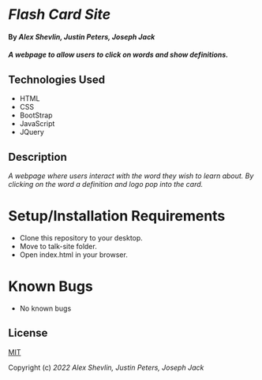 # _Flash Card Site_

#### By _**Alex Shevlin, Justin Peters, Joseph Jack**_

#### _A webpage to allow users to click on words and show definitions._

## Technologies Used

* HTML
* CSS
* BootStrap
* JavaScript
* JQuery

## Description

_A webpage where users interact with the word they wish to learn about. By clicking on the word a definition and logo pop into the card._

# Setup/Installation Requirements

* Clone this repository to your desktop.
* Move to talk-site folder.
* Open index.html in your browser.

# Known Bugs

* No known bugs

## License

[MIT](/LICENSE)

Copyright (c) _2022_ _Alex Shevlin, Justin Peters, Joseph Jack_
